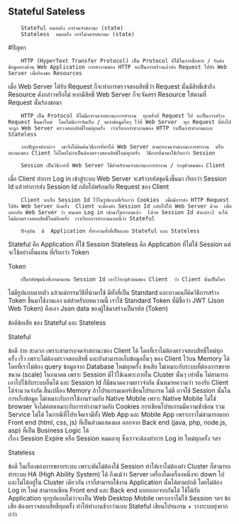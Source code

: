 ﻿## Stateful Sateless

        Stateful หมายถึง การจดจำสถานะ (state)
        Stateless  หมายถึง การไม่จดจำสถานะ (state)

#ปัญหา

        HTTP (HyperText Transfer Protocol) เป็น Protocol ที่ใช้ในการสื่อสาร / รับส่งข้อมูลทางด้าน Web Application การทำงานของ HTTP จะเป็นการสร้างแล้วส่ง Request ไปยัง Web Server เพื่อร้องขอ Resources 
เมื่อ Web Server ได้รับ Request  ก็จะทำการตรวจสอบสิทธิ์ว่า Request นั้นมีสิทธิ์เข้าถึง Resource ดังกล่าวหรือไม่ หากมีสิทธิ์ Web Server ก็จะจัดสรร Resource ให้ตามที่ Request นั้นร้องขอมา 

        HTTP เป็น Protocol ที่ไม่มีการจดจำสถานะการทำงาน  ทุกครั้งที่ Request ไป จะเป็นการสร้าง Request ขึ้นมาใหม่  โดยไม่มีการจัดเก็บ / จดจำข้อมูลใดๆ ไว้ที่ Web Server  ทุก Request ที่ส่งไป จะถูก Web Server ตรวจสอบสิทธิ์ใหม่ทุกครั้ง  เราเรียกการทำงานของ HTTP ว่าเป็นการทำงานแบบ Stateless   

        จากปัญหาดังกล่าว  เขาจึงได้คิดค้นวิธีการที่ทำให้ Web Server สามารถจดจำสถานะการทำงาน  หรือสถานะของ Client ได้โดยไม่จำเป็นต้องตรวจสอบสิทธิ์ใหม่ทุกครั้ง  วิธีการที่นำมาใช้เรียกว่า Session 

        Session เป็นวิธีการที่ Web Server ใช้สำหรับจดจำสถานะการทำงาน / ระบุตัวตนของ Client
เมื่อ Client ทำการ Log in เข้าสู่ระบบ Web Server จะสร้างรหัสชุดนึงขึ้นมา เรียกว่า Session Id  แล้วทำการส่ง Session Id กลับไปพร้อมกับ Request ของ Client 

        Client จะเก็บ Session Id ไว้ในรูปแบบที่เรียกว่า Cookies  เมื่อมีการส่ง HTTP Request ไปยัง Web Server อีกครั้ง  Client จะต้องส่ง Session Id กลับไปให้ Web Server ด้วย  เพื่อบอกกับ Web Server ว่า ตนเคย Log in เข้ามาในระบบแล้ว  (ด้วย Session Id ดังกล่าว) จะได้ไม่ต้องตรวจสอบสิทธิ์ใหม่อีกครั้ง  เราเรียกการทำงานแบบนี้ว่า Stateful

        ปัจจุบัน  มี  Application ที่ทำงานทั้งที่เป็นแบบ Stateful และ Stateless
Stateful คือ Application ที่ใช้ Session
Stateless คือ Application ที่ไม่ใช้ Session  แต่จะใช้อย่างอื่นแทน  ที่เรียกว่า Token



Token

        เป็นรหัสชุดนึงที่เอามาแทน Session Id เอาไว้ระบุตัวตนของ Client  ว่า Client นั้นเป็นใคร
ไม่มีรูปแบบตายตัว  แล้วแต่กรรมวิธีที่นำมาใช้  มีทั้งที่เป็น Standard และบางคนก็คิดวิธีการสร้าง Token ขึ้นมาใช้งานเอง  แต่สำหรับบทความนี้  เราใช้ Standard Token ที่มีชื่อว่า JWT (Json Web Token) คือเอา Json data ของผู้ใช้มาสร้างเป็นรหัส (Token)



ข้อดีข้อเสีย ของ Stateful และ Stateless

Stateful
    
ข้อดี 
ง่าย  สะดวก เพราะสามารถจดจำสถานะของ Client ได้  โดยที่เราไม่ต้องตรวจสอบสิทธิ์ใหม่ทุกครั้ง
เร็ว  เพราะไม่ต้องตรวจสอบสิทธิ์  และยังสามารถเก็บข้อมูลอื่นๆ ของ Client ไว้บน Memory ได้  โดยที่เราไม่ต้อง query ข้อมูลจาก Database ใหม่ทุกครั้ง
ข้อเสีย
ไม่เหมาะกับระบบที่ต้องการขยายขนาด (scale) ในอนาคต  เพราะ Session มีไว้ใช้เฉพาะภายใน Cluster นั้นๆ เท่านั้น ไม่สามารถเอาไปใช้กับระบบอื่นได้   และ Session Id ก็มีขนาดความยาวจำกัด นั่นหมายความว่า รองรับ Client ได้จำนวนจำกัด
สิ้นเปลือง Memory ถ้าโปรแกรมเมอร์เขียนโปรแกรม ไม่ดี  อาจใช้ Session นั้นในการเก็บข้อมูล
ไม่เหมาะกับการใช้งานร่วมกับ Native Mobile  เพราะ Native Mobile ไม่ใช่ browser จึงไม่ค่อยเหมาะกับการทำงานร่วมกับ Cookies
การเขียนโปรแกรมมีความซ้ำซ้อน  รวม Service ไม่ได้ ในกรณีที่โปรเจ็คเรามีทั้ง Web App และ Mobile App เพราะเราไม่สามารถแยก Front end (html, css, js) ที่เป็นส่วนแสดงผล ออกจาก Back end (java, php, node.js, asp) ที่เป็น Business Logic ได้  
เรื่อง Session Expire หรือ Session หมดอายุ ซึ่งเราจะต้องทำการ Log in ใหม่ทุกครั้ง 
ฯลฯ

Stateless

ข้อดี
ในเรื่องของการขยายระบบ  เพราะมันไม่ต้องใช้ Session  ทำให้เราไม่ต้องทำ Cluster  ก็สามารถทำระบบ HA (High Ability System) ได้  ถึงแม้ว่า Server เครื่องใดเครื่องหนึ่งจะ down ไปและไม่ได้อยู่ใน Cluster เดียวกัน  เราก็สามารถใช้งาน Application นั้นได้ตามปกติ  โดยไม่ต้อง Log in ใหม่
สามารถเขียน Front end และ Back end แยกออกจากกันได้
ใช้ได้กับ Application ทุกรูปแบบไม่ว่าจะเป็น Web Desktop Mobile เพราะเราไม่ใช้ Session
ฯลฯ
ข้อเสีย
ต้องตรวจสอบสิทธิ์ทุกครั้ง  ทำให้ทำงานช้ากว่าแบบ Stateful
เขียนโปรแกรม + วางระบบยุ่งยากกว่า
